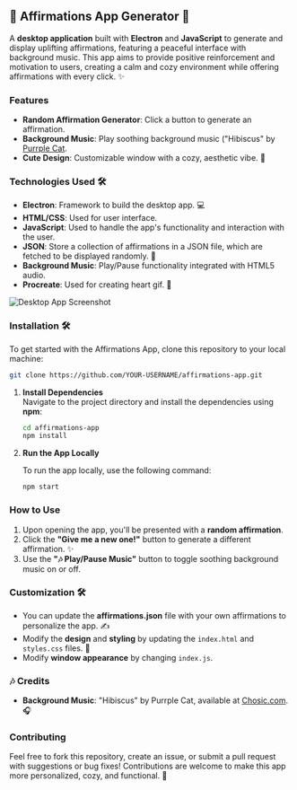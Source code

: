 ## 🌿 Affirmations App Generator 🌿

A **desktop application** built with **Electron** and **JavaScript** to generate and display uplifting affirmations, featuring a peaceful interface with background music. This app aims to provide positive reinforcement and motivation to users, creating a calm and cozy environment while offering affirmations with every click. ✨

### Features
- **Random Affirmation Generator**: Click a button to generate an affirmation.
- **Background Music**: Play soothing background music ("Hibiscus" by [Purrple Cat](https://purrplecat.com/). 
- **Cute Design**: Customizable window with a cozy, aesthetic vibe. 🌸

### Technologies Used 🛠️
- **Electron**: Framework to build the desktop app. 💻
- **HTML/CSS**: Used for user interface.
- **JavaScript**: Used to handle the app's functionality and interaction with the user. 
- **JSON**: Store a collection of affirmations in a JSON file, which are fetched to be displayed randomly. 📝
- **Background Music**: Play/Pause functionality integrated with HTML5 audio.
- **Procreate**: Used for creating heart gif. 🎨


![Desktop App Screenshot](assets/affirmations-app-ss.png)

### Installation 🛠️

To get started with the Affirmations App, clone this repository to your local machine:

```bash
git clone https://github.com/YOUR-USERNAME/affirmations-app.git
```

1. **Install Dependencies**  
   Navigate to the project directory and install the dependencies using **npm**:

   ```bash
   cd affirmations-app
   npm install
   ```

2. **Run the App Locally**

   To run the app locally, use the following command:

   ```bash
   npm start
   ```
### How to Use
1. Upon opening the app, you'll be presented with a **random affirmation**. 
2. Click the **"Give me a new one!"** button to generate a different affirmation. ✨
3. Use the **"🎶 Play/Pause Music"** button to toggle soothing background music on or off. 

### Customization 🛠️
- You can update the **affirmations.json** file with your own affirmations to personalize the app. ✍️
- Modify the **design** and **styling** by updating the `index.html` and `styles.css` files. 💅
- Modify **window appearance** by changing `index.js`.

### 🎶 Credits 
- **Background Music**: "Hibiscus" by Purrple Cat, available at [Chosic.com](https://www.chosic.com/download-audio/59323/). 🎧

### Contributing

Feel free to fork this repository, create an issue, or submit a pull request with suggestions or bug fixes! Contributions are welcome to make this app more personalized, cozy, and functional. 🤗
